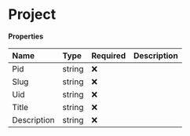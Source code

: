 # Project

**Properties**

| Name        | Type   | Required | Description |
| :---------- | :----- | :------- | :---------- |
| Pid         | string | ❌       |             |
| Slug        | string | ❌       |             |
| Uid         | string | ❌       |             |
| Title       | string | ❌       |             |
| Description | string | ❌       |             |

<!-- This file was generated by liblab | https://liblab.com/ -->

